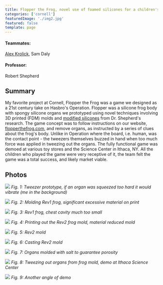 ```yaml
---
title: Flopper the Frog, novel use of foamed silicones for a children's toy
categories: ['cornell']
featuredImage: './img2.jpg'
featured: false
template: page
---
```

#### Teammates:
[Alex Krolick](https://alexkrolick.com/), Sam Daly

#### Professor:
Robert Shepherd

## Summary

My favorite project at Cornell, Flopper the Frog was a game we designed as a 21st century take on Hasbro's Operation. Flopper was a silicone frog body with spongy silicone organs we prototyped using novel techniques involving 3D printed (FDM) molds and [modified silicones](https://cornell.flintbox.com/#technologies/76b9d5de-6d12-4084-99ee-3abc60e46795) from Dr. Shepherd's research. The game concept was to follow instructions on our website, [flopperthefrog.com](http://flopperthefrog.com/), and remove organs, as instructed by a series of clues about the frog's body. Unlike in Operation where the board, i.e. human, was the contact point - the tweezers themselves buzzed in hand when too much force was applied in tweezing out the organs.  The fully functional game was demoed at various toy stores and the Science Center in Ithaca, NY. All the children who played the game were very receptive of it, the team felt the game was a total success, and likely market viable.

## Photos
![](img1.jpg)
*Fig. 1: Tweezer prototype, if an organ was squeezed too hard it would vibrate (me in the background)*

![](img2.jpg)
*Fig. 2: Molding Rev1 frog, significant excessive material on print*

![](img3.jpg)
*Fig. 3: Rev1 frog, chest cavity much too small*

![](img4.jpg)
*Fig. 4: Printing out the Rev2 frog mold, material reduced mold*

![](img5.jpg)
*Fig. 5: Rev2 mold*

![](img6.jpg)
*Fig. 6: Casting Rev2 mold*

![](img9.jpg)
*Fig. 7: Organs molded with salt to guarantee porosity*

![](img7.jpg)
*Fig. 8: Tweezing out organs from frog mold, demo at Ithaca Science Center*

![](img8.jpg)
*Fig. 9: Another angle of demo*
